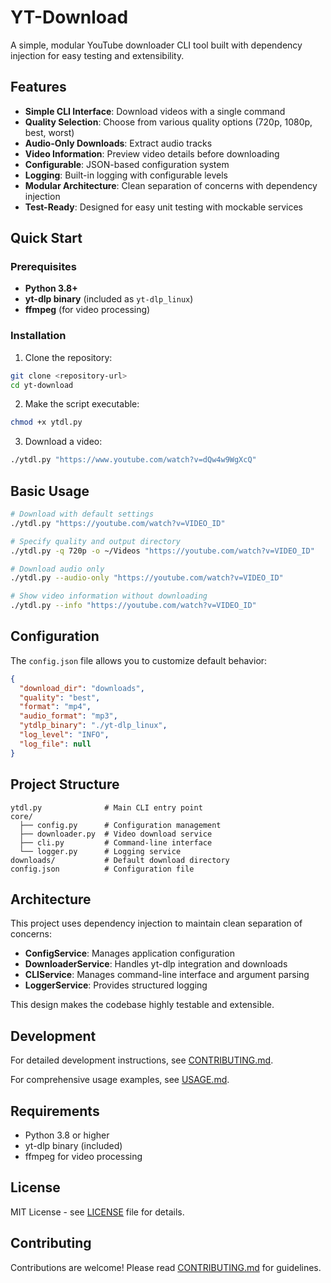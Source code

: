 # YT-Download

A simple, modular YouTube downloader CLI tool built with dependency injection for easy testing and extensibility.

## Features

- **Simple CLI Interface**: Download videos with a single command
- **Quality Selection**: Choose from various quality options (720p, 1080p, best, worst)
- **Audio-Only Downloads**: Extract audio tracks
- **Video Information**: Preview video details before downloading
- **Configurable**: JSON-based configuration system
- **Logging**: Built-in logging with configurable levels
- **Modular Architecture**: Clean separation of concerns with dependency injection
- **Test-Ready**: Designed for easy unit testing with mockable services

## Quick Start

### Prerequisites

- **Python 3.8+**
- **yt-dlp binary** (included as `yt-dlp_linux`)
- **ffmpeg** (for video processing)

### Installation

1. Clone the repository:
```bash
git clone <repository-url>
cd yt-download
```

2. Make the script executable:
```bash
chmod +x ytdl.py
```

3. Download a video:
```bash
./ytdl.py "https://www.youtube.com/watch?v=dQw4w9WgXcQ"
```

## Basic Usage

```bash
# Download with default settings
./ytdl.py "https://youtube.com/watch?v=VIDEO_ID"

# Specify quality and output directory
./ytdl.py -q 720p -o ~/Videos "https://youtube.com/watch?v=VIDEO_ID"

# Download audio only
./ytdl.py --audio-only "https://youtube.com/watch?v=VIDEO_ID"

# Show video information without downloading
./ytdl.py --info "https://youtube.com/watch?v=VIDEO_ID"
```

## Configuration

The `config.json` file allows you to customize default behavior:

```json
{
  "download_dir": "downloads",
  "quality": "best",
  "format": "mp4",
  "audio_format": "mp3",
  "ytdlp_binary": "./yt-dlp_linux",
  "log_level": "INFO",
  "log_file": null
}
```

## Project Structure

```
ytdl.py              # Main CLI entry point
core/
  ├── config.py      # Configuration management
  ├── downloader.py  # Video download service
  ├── cli.py         # Command-line interface
  └── logger.py      # Logging service
downloads/           # Default download directory
config.json          # Configuration file
```

## Architecture

This project uses dependency injection to maintain clean separation of concerns:

- **ConfigService**: Manages application configuration
- **DownloaderService**: Handles yt-dlp integration and downloads
- **CLIService**: Manages command-line interface and argument parsing
- **LoggerService**: Provides structured logging

This design makes the codebase highly testable and extensible.

## Development

For detailed development instructions, see [CONTRIBUTING.md](CONTRIBUTING.md).

For comprehensive usage examples, see [USAGE.md](USAGE.md).

## Requirements

- Python 3.8 or higher
- yt-dlp binary (included)
- ffmpeg for video processing

## License

MIT License - see [LICENSE](LICENSE) file for details.

## Contributing

Contributions are welcome! Please read [CONTRIBUTING.md](CONTRIBUTING.md) for guidelines.